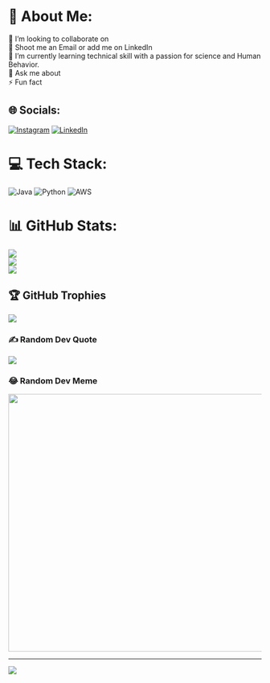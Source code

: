# 💫 About Me:
👯 I’m looking to collaborate on<br>🤝 Shoot me an Email or add me on LinkedIn<br>🌱 I’m currently learning technical skill with a passion for science and Human Behavior.<br>💬 Ask me about<br>⚡ Fun fact


## 🌐 Socials:
[![Instagram](https://img.shields.io/badge/Instagram-%23E4405F.svg?logo=Instagram&logoColor=white)](https://instagram.com/sydkaxmy_) [![LinkedIn](https://img.shields.io/badge/LinkedIn-%230077B5.svg?logo=linkedin&logoColor=white)](https://linkedin.com/in/https://www.linkedin.com/in/syed-razi-abbas-07aa9b1bb) 

# 💻 Tech Stack:
![Java](https://img.shields.io/badge/java-%23ED8B00.svg?style=for-the-badge&logo=java&logoColor=white) ![Python](https://img.shields.io/badge/python-3670A0?style=for-the-badge&logo=python&logoColor=ffdd54) ![AWS](https://img.shields.io/badge/AWS-%23FF9900.svg?style=for-the-badge&logo=amazon-aws&logoColor=white)
# 📊 GitHub Stats:
![](https://github-readme-stats.vercel.app/api?username=syedraziabbas&theme=dark&hide_border=false&include_all_commits=false&count_private=false)<br/>
![](https://github-readme-streak-stats.herokuapp.com/?user=syedraziabbas&theme=dark&hide_border=false)<br/>
![](https://github-readme-stats.vercel.app/api/top-langs/?username=syedraziabbas&theme=dark&hide_border=false&include_all_commits=false&count_private=false&layout=compact)

## 🏆 GitHub Trophies
![](https://github-profile-trophy.vercel.app/?username=syedraziabbas&theme=radical&no-frame=false&no-bg=true&margin-w=4)

### ✍️ Random Dev Quote
![](https://quotes-github-readme.vercel.app/api?type=horizontal&theme=radical)

### 😂 Random Dev Meme
<img src="https://random-memer.herokuapp.com/" width="512px"/>

---
[![](https://visitcount.itsvg.in/api?id=syedraziabbas&icon=9&color=4)](https://visitcount.itsvg.in)
